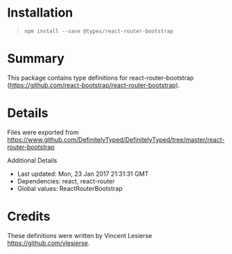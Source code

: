 # Installation
> `npm install --save @types/react-router-bootstrap`

# Summary
This package contains type definitions for react-router-bootstrap (https://github.com/react-bootstrap/react-router-bootstrap).

# Details
Files were exported from https://www.github.com/DefinitelyTyped/DefinitelyTyped/tree/master/react-router-bootstrap

Additional Details
 * Last updated: Mon, 23 Jan 2017 21:31:31 GMT
 * Dependencies: react, react-router
 * Global values: ReactRouterBootstrap

# Credits
These definitions were written by Vincent Lesierse <https://github.com/vlesierse>.
